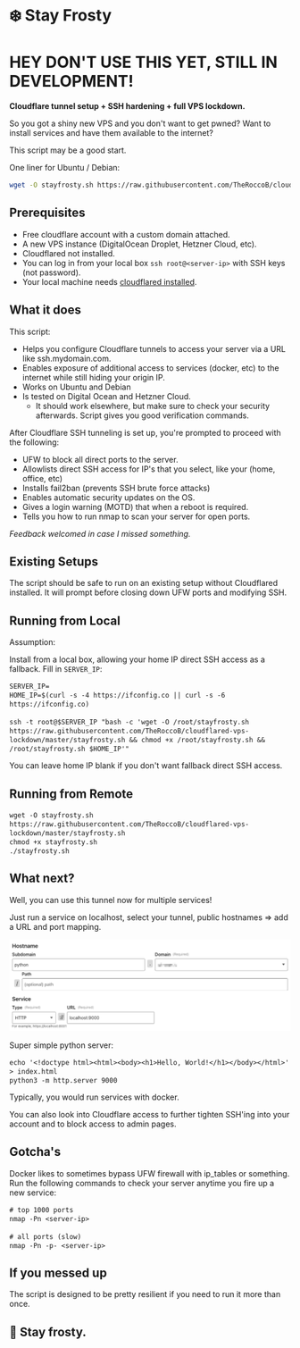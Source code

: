 # ❄️ Stay Frosty

# HEY DON'T USE THIS YET, STILL IN DEVELOPMENT!

**Cloudflare tunnel setup + SSH hardening + full VPS lockdown.**

So you got a shiny new VPS and you don't want to get pwned? Want to install services and have them available to the internet?

This script may be a good start.

One liner for Ubuntu / Debian:
```bash
wget -O stayfrosty.sh https://raw.githubusercontent.com/TheRoccoB/cloudflared-vps-lockdown/master/stayfrosty.sh && chmod +x stayfrosty.sh && ./stayfrosty.sh
```

## Prerequisites

* Free cloudflare account with a custom domain attached.
* A new VPS instance (DigitalOcean Droplet, Hetzner Cloud, etc).
* Cloudflared not installed.
* You can log in from your local box `ssh root@<server-ip>` with SSH keys (not password).
* Your local machine needs [cloudflared installed](https://developers.cloudflare.com/cloudflare-one/connections/connect-networks/downloads/).

## What it does
This script:
* Helps you configure Cloudflare tunnels to access your server via a URL like ssh.mydomain.com.
* Enables exposure of additional access to services (docker, etc) to the internet while still hiding your origin IP.
* Works on Ubuntu and Debian
* Is tested on Digital Ocean and Hetzner Cloud. 
  * It should work elsewhere, but make sure to check your security afterwards. Script gives you good verification commands.

After Cloudflare SSH tunneling is set up, you're prompted to proceed with the following:
* UFW to block all direct ports to the server.
* Allowlists direct SSH access for IP's that you select, like your (home, office, etc)
* Installs fail2ban (prevents SSH brute force attacks)
* Enables automatic security updates on the OS.
* Gives a login warning (MOTD) that when a reboot is required.
* Tells you how to run nmap to scan your server for open ports.

*Feedback welcomed in case I missed something.* 



## Existing Setups
The script should be safe to run on an existing setup without Cloudflared installed. It will prompt before closing down UFW ports and modifying SSH.

## Running from Local

Assumption:

Install from a local box, allowing your home IP direct SSH access as a fallback. Fill in `SERVER_IP`: 
```
SERVER_IP=
HOME_IP=$(curl -s -4 https://ifconfig.co || curl -s -6 https://ifconfig.co)

ssh -t root@$SERVER_IP "bash -c 'wget -O /root/stayfrosty.sh https://raw.githubusercontent.com/TheRoccoB/cloudflared-vps-lockdown/master/stayfrosty.sh && chmod +x /root/stayfrosty.sh && /root/stayfrosty.sh $HOME_IP'"
```

You can leave home IP blank if you don't want fallback direct SSH access.

## Running from Remote
```
wget -O stayfrosty.sh https://raw.githubusercontent.com/TheRoccoB/cloudflared-vps-lockdown/master/stayfrosty.sh
chmod +x stayfrosty.sh
./stayfrosty.sh
```

## What next?

Well, you can use this tunnel now for multiple services!

Just run a service on localhost, select your tunnel, public hostnames => add a URL and port mapping.

![Python server example](tunnel.png)

Super simple python server:
```
echo '<!doctype html><html><body><h1>Hello, World!</h1></body></html>' > index.html
python3 -m http.server 9000
```

Typically, you would run services with docker.

You can also look into Cloudflare access to further tighten SSH'ing into your account and to block access to admin pages.

## Gotcha's

Docker likes to sometimes bypass UFW firewall with ip_tables or something. Run the following commands to check your server anytime you fire up a new service:

```
# top 1000 ports
nmap -Pn <server-ip> 

# all ports (slow)
nmap -Pn -p- <server-ip>
```

## If you messed up

The script is designed to be pretty resilient if you need to run it more than once.

## 🧊 Stay frosty.

